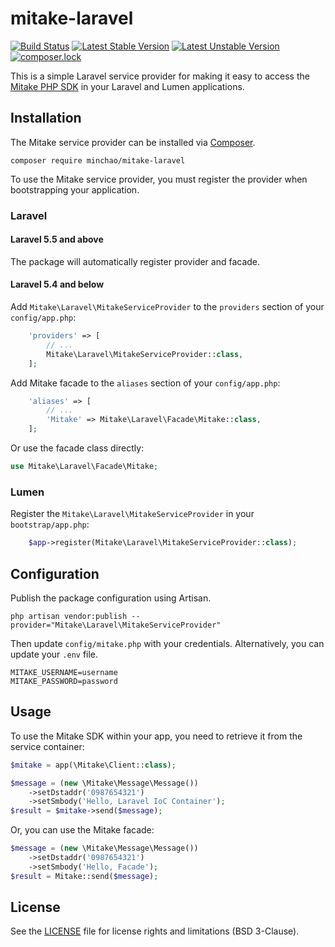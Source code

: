 # mitake-laravel

[![Build Status](https://travis-ci.org/minchao/mitake-laravel.svg?branch=master)](https://travis-ci.org/minchao/mitake-laravel)
[![Latest Stable Version](https://poser.pugx.org/minchao/mitake-laravel/v/stable)](https://packagist.org/packages/minchao/mitake-laravel)
[![Latest Unstable Version](https://poser.pugx.org/minchao/mitake-laravel/v/unstable)](https://packagist.org/packages/minchao/mitake-laravel)
[![composer.lock](https://poser.pugx.org/minchao/mitake-laravel/composerlock)](https://packagist.org/packages/minchao/mitake-laravel)

This is a simple Laravel service provider for making it easy to access the [Mitake PHP SDK](https://github.com/minchao/mitake-php) in your Laravel and Lumen applications.

## Installation

The Mitake service provider can be installed via [Composer](https://getcomposer.org/).

```
composer require minchao/mitake-laravel
``` 

To use the Mitake service provider, you must register the provider when bootstrapping your application.

### Laravel

#### Laravel 5.5 and above

The package will automatically register provider and facade.

#### Laravel 5.4 and below

Add `Mitake\Laravel\MitakeServiceProvider` to the `providers` section of your `config/app.php`:

```php
    'providers' => [
        // ...
        Mitake\Laravel\MitakeServiceProvider::class,
    ];
```

Add Mitake facade to the `aliases` section of your `config/app.php`:

```php
    'aliases' => [
        // ...
        'Mitake' => Mitake\Laravel\Facade\Mitake::class,
    ];
```

Or use the facade class directly:

```php
use Mitake\Laravel\Facade\Mitake;
```

### Lumen

Register the `Mitake\Laravel\MitakeServiceProvider` in your `bootstrap/app.php`:

```php
    $app->register(Mitake\Laravel\MitakeServiceProvider::class);
```

## Configuration

Publish the package configuration using Artisan.

```
php artisan vendor:publish --provider="Mitake\Laravel\MitakeServiceProvider"
```

Then update `config/mitake.php` with your credentials. Alternatively, you can update your `.env` file.

```
MITAKE_USERNAME=username
MITAKE_PASSWORD=password
```

## Usage

To use the Mitake SDK within your app, you need to retrieve it from the service container:

```php
$mitake = app(\Mitake\Client::class);

$message = (new \Mitake\Message\Message())
    ->setDstaddr('0987654321')
    ->setSmbody('Hello, Laravel IoC Container');
$result = $mitake->send($message);
```

Or, you can use the Mitake facade:

```php
$message = (new \Mitake\Message\Message())
    ->setDstaddr('0987654321')
    ->setSmbody('Hello, Facade');
$result = Mitake::send($message);
```

## License

See the [LICENSE](LICENSE) file for license rights and limitations (BSD 3-Clause).
